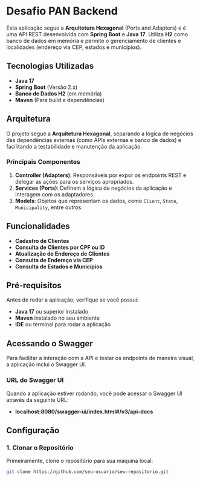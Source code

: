# Desafio PAN Backend

Esta aplicação segue a **Arquitetura Hexagonal** (Ports and Adapters) e é uma API REST desenvolvida com **Spring Boot** e **Java 17**. Utiliza **H2** como banco de dados em memória e permite o gerenciamento de clientes e localidades (endereço via CEP, estados e municípios).

## Tecnologias Utilizadas

- **Java 17**
- **Spring Boot** (Versão 2.x)
- **Banco de Dados H2** (em memória)
- **Maven** (Para build e dependências)

## Arquitetura

O projeto segue a **Arquitetura Hexagonal**, separando a lógica de negócios das dependências externas (como APIs externas e banco de dados) e facilitando a testabilidade e manutenção da aplicação.

### Principais Componentes

1. **Controller (Adapters)**: Responsáveis por expor os endpoints REST e delegar as ações para os serviços apropriados.
2. **Services (Ports)**: Definem a lógica de negócios da aplicação e interagem com os adaptadores.
3. **Models**: Objetos que representam os dados, como `Client`, `State`, `Municipality`, entre outros.

## Funcionalidades

- **Cadastro de Clientes**
- **Consulta de Clientes por CPF ou ID**
- **Atualização de Endereço de Clientes**
- **Consulta de Endereço via CEP**
- **Consulta de Estados e Municípios**

## Pré-requisitos

Antes de rodar a aplicação, verifique se você possui:

- **Java 17** ou superior instalado
- **Maven** instalado no seu ambiente
- **IDE** ou terminal para rodar a aplicação

## Acessando o Swagger

Para facilitar a interação com a API e testar os endpoints de maneira visual, a aplicação inclui o Swagger UI.

### URL do Swagger UI

Quando a aplicação estiver rodando, você pode acessar o Swagger UI através da seguinte URL:

- **localhost:8080/swagger-ui/index.html#/v3/api-docs**


## Configuração

### 1. Clonar o Repositório

Primeiramente, clone o repositório para sua máquina local:

```bash
git clone https://github.com/seu-usuario/seu-repositorio.git


